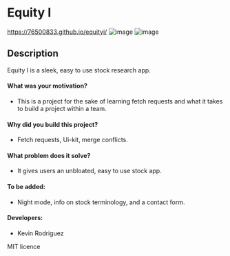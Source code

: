 # Equity I
https://76500833.github.io/equityi/
![image](https://github.com/76500833/equityi/assets/145300587/6b65fccc-85f3-4f29-94c5-f856d6830985)
![image](https://github.com/76500833/equityi/assets/145300587/614cb2ae-31ce-441a-9a66-52c4a3ebacd7)

## Description
Equity I is a sleek, easy to use stock research app.
#### What was your motivation?
- This is a project for the sake of learning fetch requests and what it takes to build a project within a team.
#### Why did you build this project?
- Fetch requests, Ui-kit, merge conflicts.
#### What problem does it solve?
- It gives users an unbloated, easy to use stock app.
#### To be added:
- Night mode, info on stock terminology, and a contact form.
#### Developers:
- Kevin Rodriguez


MIT licence
